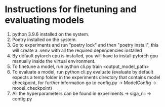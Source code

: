 # Instructions for finetuning and evaluating models

1) python 3.9.6 installed on the system.
2) Poetry installed on the system.
3) Go to experiments and run "poetry lock" and then "poetry install", this will create a .venv with all the required dependencies installed
4) By default pytorch cpu is installed, you will have to install pytorch gpu manually inside the virtual environment.
5) To finetune a model, run python cli.py train <output_model_path>
6) To evaluate a model, run python cli.py evaluate (evaluate by default expects a temp folder in the experiments directory that contains model checkpoint, for further information go to config.py -> ModelConfig -> model_checkpoint)
7) All the hyperparameters can be found in experiments -> siga_nli -> config.py
